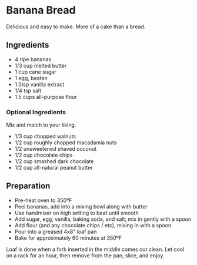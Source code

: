 # Banana Bread

Delicious and easy to make.  More of a cake than a bread.

## Ingredients

* 4 ripe bananas
* 1/3 cup melted butter
* 1 cup cane sugar
* 1 egg, beaten
* 1.5tsp vanilla extract
* 1/4 tsp salt
* 1.5 cups all-purpose flour

### Optional Ingredients

Mix and match to your liking.

* 1/3 cup chopped walnuts
* 1/2 cup roughly chopped macadamia nuts
* 1/2 unsweetened shaved coconut
* 1/2 cup chocolate chips
* 1/2 cup smashed dark chocolate
* 1/2 cup all-natural peanut butter

## Preparation

* Pre-heat oven to 350ºF
* Peel bananas, add into a mixing bowl along with butter
* Use handmixer on high setting to beat until smooth
* Add sugar, egg, vanilla, baking soda, and salt; mix in gently with a spoon
* Add flour (and any chocolate chips / etc), mixing in with a spoon
* Pour into a greased 4x8" loaf pan
* Bake for approximately 60 minutes at 350ºF

Loaf is done when a fork inserted in the middle comes out clean.  Let cool on a rack for an hour, then remove from the pan, slice, and enjoy.

